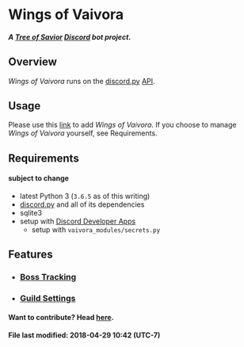 # Wings of Vaivora
#### _A [Tree of Savior][tos] [Discord][discord] bot project._

## Overview

_Wings of Vaivora_ runs on the [discord.py][discord.py] [API][api].

## Usage

Please use this [link][link] to add _Wings of Vaivora_. If you choose to manage _Wings of Vaivora_ yourself, see Requirements.

## Requirements
#### subject to change
+ latest Python 3 (`3.6.5` as of this writing)
+ [discord.py][discord.py] and all of its dependencies
+ sqlite3
+ setup with [Discord Developer Apps][dev]
    - setup with `vaivora_modules/secrets.py`

## Features

+ ### [Boss Tracking](docs/BOSS.md)

+ ### [Guild Settings](docs/BOSS.md)


#### Want to contribute? Head [here](docs/CONTRIBUTING.md).


#### File last modified: 2018-04-29 10:42 (UTC-7)

[tos]: https://treeofsavior.com/
[discord]: https://discordapp.com/
[discord.py]: https://github.com/Rapptz/discord.py/tree/rewrite
[api]: http://discordpy.readthedocs.io/en/rewrite/api.html
[dev]: https://discordapp.com/developers/applications/me
[link]: http://dark-nova.me/wings-of-vaivora